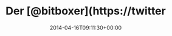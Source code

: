 ---
retweeted: false
source: <a href="http://twitter.com" rel="nofollow">Twitter Web Client</a>
entities:
  hashtags:
  - text: ghchat
    indices:
    - '101'
    - '108'
  symbols: []
  user_mentions:
  - name: Bodo Tasche
    screen_name: bitboxer
    indices:
    - '4'
    - '13'
    id_str: '129553128'
    id: '129553128'
  - name: Lucas Dohmen
    screen_name: moonbeamlabs
    indices:
    - '19'
    - '32'
    id_str: '28508951'
    id: '28508951'
  urls:
  - url: https://t.co/IA9N6V8gNZ
    expanded_url: https://github.com/bitboxer/dotfiles/commit/b3b783617b7d122895a3437888b2164265b3eabe
    display_url: github.com/bitboxer/dotfi…
    indices:
    - '109'
    - '132'
display_text_range:
- '0'
- '132'
favorite_count: '0'
id_str: '456359216110772224'
truncated: false
retweet_count: '0'
id: '456359216110772224'
possibly_sensitive: false
created_at: Wed Apr 16 09:11:30 +0000 2014
favorited: false
full_text: 'Der [@bitboxer](https://twitter.com/bitboxer), der [@moonbeamlabs](https://twitter.com/moonbeamlabs),
  der [@railsbros_dirk](https://twitter.com/railsbros_dirk) und ich gehören quasi
  zur Post-IRC Generation. #ghchat'
lang: de
quote_url: https://github.com/bitboxer/dotfiles/commit/b3b783617b7d122895a3437888b2164265b3eabe
tags:
- ghchat
- pesos:twitter
date: '2014-04-16T09:11:30+00:00'
src: https://twitter.com/bascht/status/456359216110772224
original_url: https://twitter.com/bascht/status/456359216110772224
type: twitter_tweet
text: 'Der [@bitboxer](https://twitter.com/bitboxer), der [@moonbeamlabs](https://twitter.com/moonbeamlabs),
  der [@railsbros_dirk](https://twitter.com/railsbros_dirk) und ich gehören quasi
  zur Post-IRC Generation. #ghchat'
title: Der [@bitboxer](https://twitter

---